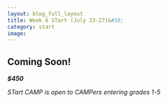 ```yaml
---
layout: blog_full_layout
title: Week 6 STart (July 23-27)&#58; 
category: start
image: 
---
```


## Coming Soon!


**_$450_**

*STart CAMP is open to CAMPers entering grades 1-5*
